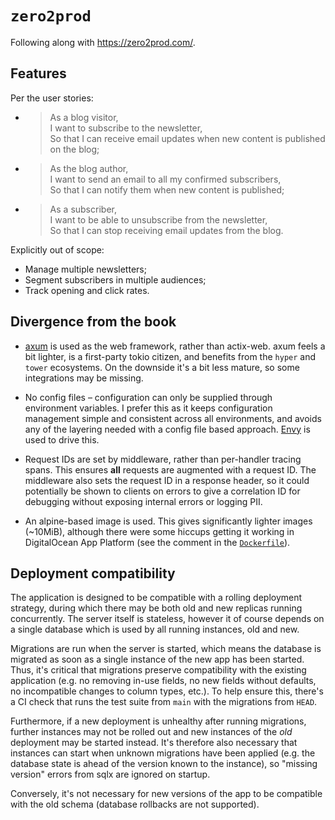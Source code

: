# `zero2prod`

Following along with https://zero2prod.com/.

## Features

Per the user stories:

- > As a blog visitor,<br>
  > I want to subscribe to the newsletter,<br>
  > So that I can receive email updates when new content is published on the blog;

- > As the blog author,<br>
  > I want to send an email to all my confirmed subscribers,<br>
  > So that I can notify them when new content is published;

- > As a subscriber,<br>
  > I want to be able to unsubscribe from the newsletter,<br>
  > So that I can stop receiving email updates from the blog.

Explicitly out of scope:

- Manage multiple newsletters;
- Segment subscribers in multiple audiences;
- Track opening and click rates.

## Divergence from the book

- [axum](https://docs.rs/axum/latest/axum/) is used as the web framework, rather than actix-web.
  axum feels a bit lighter, is a first-party tokio citizen, and benefits from the `hyper` and `tower` ecosystems.
  On the downside it's a bit less mature, so some integrations may be missing.

- No config files – configuration can only be supplied through environment variables.
  I prefer this as it keeps configuration management simple and consistent across all environments, and avoids any of the layering needed with a config file based approach.
  [Envy](https://docs.rs/envy/latest/envy/) is used to drive this.

- Request IDs are set by middleware, rather than per-handler tracing spans.
  This ensures **all** requests are augmented with a request ID.
  The middleware also sets the request ID in a response header, so it could potentially be shown to clients on errors to give a correlation ID for debugging without exposing internal errors or logging PII.

- An alpine-based image is used.
  This gives significantly lighter images (\~10MiB), although there were some hiccups getting it working in DigitalOcean App Platform (see the comment in the [`Dockerfile`](Dockerfile)).

## Deployment compatibility

The application is designed to be compatible with a rolling deployment strategy, during which there may be both old and new replicas running concurrently.
The server itself is stateless, however it of course depends on a single database which is used by all running instances, old and new.

Migrations are run when the server is started, which means the database is migrated as soon as a single instance of the new app has been started.
Thus, it's critical that migrations preserve compatibility with the existing application (e.g. no removing in-use fields, no new fields without defaults, no incompatible changes to column types, etc.).
To help ensure this, there's a CI check that runs the test suite from `main` with the migrations from `HEAD`.

Furthermore, if a new deployment is unhealthy after running migrations, further instances may not be rolled out and new instances of the *old* deployment may be started instead.
It's therefore also necessary that instances can start when unknown migrations have been applied (e.g. the database state is ahead of the version known to the instance), so "missing version" errors from sqlx are ignored on startup.

Conversely, it's not necessary for new versions of the app to be compatible with the old schema (database rollbacks are not supported).
